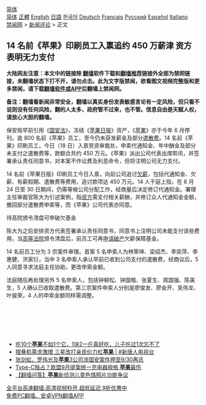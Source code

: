  <!-- 面包屑导航 --> <div class="breadcrumb"><!-- GTranslate: https://gtranslate.io/ -->  <div class="switcher notranslate">  <div class="selected">  <a href="#" onclick="return false;"> 简体</a>  </div>  <div class="option">  <a href="https://www.bannedbook.org" onclick="doGTranslate('zh-CN|zh-CN');jQuery('div.switcher div.selected a').html(jQuery(this).html());return false;" title="简体中文" class="nturl selected"> 简体</a>  <a href="https://www.bannedbook.org/zh-tw/" onclick="doGTranslate('zh-CN|zh-TW');jQuery('div.switcher div.selected a').html(jQuery(this).html());return false;" title="繁體中文" class="nturl"> 正體</a>  <a href="https://www.bannedbook.org/en/" onclick="doGTranslate('zh-CN|en');jQuery('div.switcher div.selected a').html(jQuery(this).html());return false;" title="English" class="nturl"> English</a>  <a href="https://www.bannedbook.org/ja/" onclick="doGTranslate('zh-CN|ja');jQuery('div.switcher div.selected a').html(jQuery(this).html());return false;" title="日本語" class="nturl"> 日語</a>  <a href="https://www.bannedbook.org/ko/" onclick="doGTranslate('zh-CN|ko');jQuery('div.switcher div.selected a').html(jQuery(this).html());return false;" title="한국어" class="nturl"> 한국어</a>  <a href="https://www.bannedbook.org/de/" onclick="doGTranslate('zh-CN|de');jQuery('div.switcher div.selected a').html(jQuery(this).html());return false;" title="Deutsch" class="nturl"> Deutsch</a>  <a href="https://www.bannedbook.org/fr/" onclick="doGTranslate('zh-CN|fr');jQuery('div.switcher div.selected a').html(jQuery(this).html());return false;" title="Français" class="nturl"> Français</a>  <a href="https://www.bannedbook.org/ru/" onclick="doGTranslate('zh-CN|ru');jQuery('div.switcher div.selected a').html(jQuery(this).html());return false;" title="Русский" class="nturl"> Русский</a>  <a href="https://www.bannedbook.org/es/" onclick="doGTranslate('zh-CN|es');jQuery('div.switcher div.selected a').html(jQuery(this).html());return false;" title="Español" class="nturl"> Español</a>  <a href="https://www.bannedbook.org/it/" onclick="doGTranslate('zh-CN|it');jQuery('div.switcher div.selected a').html(jQuery(this).html());return false;" title="Italiano" class="nturl"> Italiano</a>  </div>  </div>      <div class='breadcrumb-sub'><!-- Breadcrumb NavXT 6.3.0 --> <a href="https://www.bannedbook.org/" class="home">禁闻网</a> &gt; <a href="https://www.bannedbook.org/bnews/comments/" class="category">新闻评论</a> &gt; 正文</div></div><h2>14 名前《苹果》印刷员工入禀追约 450 万薪津 资方表明无力支付</h2> <p class="notice"><b>大陆网友注意：本文中的链接除 <a href="https://github.com/bannedbook/fanqiang" >翻墙</a>软件下载和<a href="https://github.com/killgcd/justmysocks/blob/master/README.md">翻墙推荐</a>链接外全部为禁网链接，未翻墙状态下打不开，请勿点击。此为文字版禁闻，欲看图文视频完整版和更多禁闻，请下载<a href="https://github.com/bannedbook/fanqiang">翻墙软件或APP</a>后翻墙上禁闻网。</p><p>备注：翻墙看新闻非常安全，翻墙以真实身份发表敏感言论有一定风险，但只看不说则没有任何风险，翻的人太多，政府管不过来，也不管。信息自由是天赋人权，请放心大胆的翻墙。</b></p>  <div class="entry">  <p>保安局早前引用《<a href="https://www.bannedbook.org/bnews/tag/%e5%9b%bd%e5%ae%89%e6%b3%95/" class="st_tag internal_tag" rel="tag" title="标签 国安法 下的日志">国安法</a>》，冻结《<a href="https://www.bannedbook.org/bnews/tag/%e8%8b%b9%e6%9e%9c%e6%97%a5%e6%8a%a5/" class="st_tag internal_tag" rel="tag" title="标签 苹果日报 下的日志">苹果日报</a>》资产，《<a href="https://www.bannedbook.org/bnews/tag/%e8%8b%b9%e6%9e%9c/" class="st_tag internal_tag" rel="tag" title="标签 苹果 下的日志">苹果</a>》亦于今年 6 月停刊。逾 800 名前《苹果》员工，至今仍未获发薪金及部分<a href="https://www.bannedbook.org/bnews/tag/%E9%81%A3%E6%95%A3%E8%B4%B9/" class="st_tag internal_tag" rel="tag" title="标签 遣散费 下的日志">遣散费</a>。14 名前《苹果》印刷员工，今日（18 日）入禀劳资审裁处，申索代通知金、年中酬金及部分未支付之遣散费等，款额合共约 450 万元。《苹果》派出公司代表出席聆讯，并签署承认责任同意书，对本案不作讼费及利息命令，但将注明公司无力支付。</p> <p>14 名前《苹果日报》印刷员工今日入禀，向前公司追讨<a href="https://www.bannedbook.org/bnews/tag/%e6%ac%a0%e8%96%aa/" class="st_tag internal_tag" rel="tag" title="标签 欠薪 下的日志">欠薪</a>，包括代通知金、欠薪、有薪假期、遣散费等费用，追讨款项达 450 万元。14 人于庭上指，在 6 月 24 日至 30 日期间，仍需等候公司分配工作，经商量后决定修订代通知金。署理主任审裁官陈大为引述案例，指<a href="https://www.bannedbook.org/bnews/tag/%E8%B5%84%E6%96%B9/" class="st_tag internal_tag" rel="tag" title="标签 资方 下的日志">资方</a>需支付相关薪酬，并修订众人代通知金金额，撤回部分遣散费申索等，而《苹果》公司代表亦同意。</p>  <p>待高院颁令清盘可申破欠基金</p> <p>陈大为之后安排资方代表签署承认责任同意书，同意书上注明公司未能支付该些费用，当<a href="https://www.bannedbook.org/bnews/tag/%E9%AB%98%E7%AD%89%E6%B3%95%E9%99%A2/" class="st_tag internal_tag" rel="tag" title="标签 高等法院 下的日志">高等法院</a>颁令清盘后，前员工可再<a href="https://www.bannedbook.org/bnews/tag/%E7%94%B3%E8%AF%B7%E7%A0%B4%E4%BA%A7/" class="st_tag internal_tag" rel="tag" title="标签 申请破产 下的日志">申请破产</a>欠薪保障基金。</p>  <p>14 名前员工分为 3 宗案件审理。首案 5 名申索人为林荣坤、梁绍杰、李奕萍、李惠健、洪家衍，当中 3 名申索人承认早前已收到公司支付的遣散费，经商议后，5 人同意寻求法庭主任协助，更改申索金额。</p> <p>法庭随后再处理另外 5 名申索人，包括钟柳松、钟国楷、张夏生、周国强、陈美生，5 人确认已收取遣散费。第三宗案件申索人分别是廖俊发、廖金开、吴伟龙、叶骏荣，4 人的申索金额同样需调整。</p>  <p> </p> <p> </p>  <p> </p> <ul class='op-related-articles' title='相关阅读'> <li><a href='https://www.bannedbook.org/bnews/lifebaike/20210816/1607257.html' target='_blank'>吃10个<b>苹果</b>不如1个它，1块2一斤真好吃，儿子吃过1次忘不了</a></li> <li><a href='https://www.bannedbook.org/bnews/bannedvideo/20210814/1606073.html' target='_blank'>摺叠机需求激增 三星改打亲民价力杠<b>苹果</b> | #新唐人电视台</a></li> <li><a href='https://www.bannedbook.org/bnews/taiwannews/20210814/1606027.html' target='_blank'>张剑虹、罗伟光及<b>苹果</b>3公司涉国安案件押至9/30再讯</a></li> <li><a href='https://www.bannedbook.org/bnews/cnnews/20210814/1605906.html' target='_blank'>Type-C独占？欧盟9月提案统一充电器规格 <b>苹果</b>最伤</a></li> <li><a href='https://www.bannedbook.org/bnews/fanqiang/20210813/1605866.html' target='_blank'>【翻墙问答】<b>苹果</b>新侦测儿童色情照片功能争议</a></li> </ul> <p class="texttj"> <a href="https://github.com/bannedbook/fanqiang/wiki/V2ray%E6%9C%BA%E5%9C%BA" target="_blank">全平台高速翻墙:高清视频秒开,超低延迟,9折优惠中</a><br/> <a href="https://github.com/bannedbook/fanqiang/wiki/%E7%A6%81%E9%97%BB%E7%BD%91%E5%AE%89%E5%8D%93%E7%BF%BB%E5%A2%99%E6%96%B0%E9%97%BBAPP" target="_blank">免费PC翻墙、安卓VPN翻墙APP</a></p><p> </p><a name='sharetosocial'></a>  <div style="margin-bottom:5px;padding-bottom:5px;clear:both"> <div id="archive-pix-1" class="banner-ads"> <!-- AuctionX Display platform tag START --> <div id="26318x728x90x621x_ADSLOT2" clicktrack="%%CLICK_URL_ESC%%"></div> <!-- AuctionX Display platform tag END --> </div> <div id="archive-pix-2" class="banner-ads"> <!-- AuctionX Display platform tag START --> <div id="26315x300x250x621x_ADSLOT2" clicktrack="%%CLICK_URL_ESC%%"></div> <!-- AuctionX Display platform tag END --> </div> </div>  <div id="archive-pix-1" class="banner-ads"> <!-- AuctionX Display platform tag START --> <div id="26318x728x90x621x_ADSLOT3" clicktrack="%%CLICK_URL_ESC%%"></div> <!-- AuctionX Display platform tag END --> </div> </div><!--END ENTRY--> 